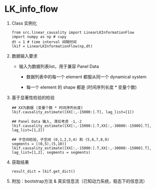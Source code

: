 # LK_info_flow


1. Class 实例化

    ```
    from src.linear_causality import LinearLKInformationFlow
    import numpy as np # cupy
    dt = 1 # time interval 间隔时间
    lkif = LinearLKInformationFlow(np,dt)
    ```


2. 数据输入要求
    
    + 输入为数据列表list，用于兼容 Panel Data
        
        + 数据列表中的每一个 element 都服从同一个 dynamical system 

        + 每一个 element 的 shape 都是 (时间序列长度 * 变量个数)

3. 基于显著性检验的检验

    ```
    ## XX为数据 (变量个数 * 时间序列长度)
    lkif.causality_estimate([XX[:,-15000:].T], lag_list=[1])

    ## Panel Data 输入, 滞后考虑 -1,-2
    lkif.causality_estimate([XX[:,-15000:].T,XX[:,-30000:-15000].T], lag_list=[1,2])

    ## 子空间检验，子空间 (0,1,2,3,4) 和 (5,6,7,8,9)
    segments = [(0,5),(5,10)]
    lkif.causality_estimate([XX[:,-15000:].T,XX[:,-30000:-15000].T], lag_list=[1,2], segments = segments)
    ```

4. 获取结果

    ```
    result_dict = lkif.get_dict()
    ```

5. 附加：bootstrap方法 & 真实信息流（已知动力系统，稳态下的信息流）